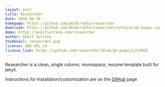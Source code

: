 ```yaml
---
layout: post
title: Researcher
date: 2016-08-30
homepage: https://github.com/bk2dcradle/researcher
download: https://github.com/bk2dcradle/researcher/archive/gh-pages.zip
demo: https://ankitsultana.com/researcher
author: Ankit Sultana
thumbnail: researcher.png
license: GNU GPL v3
license_link: https://github.com/researcher/blob/gh-pages/LICENSE
---
```


Researcher is a clean, single column, monospace, resume template built for jekyll.

Instructions for installation/customization are on the [GitHub](https://github.com/bk2dcradle/researcher) page
